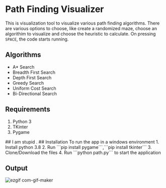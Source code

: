 # Path Finding Visualizer
This is visualization tool to visualize various path finding algorithms. There are various options to choose, like create a randomized maze, choose an algorithim to visualize and choose the heuristic to calculate. On pressing ```SPACE```, the code starts running.

## Algorithms
<ul>
    <li> A* Search </li>
    <li> Breadth First Search</li>
    <li> Depth First Search</li>
    <li> Greedy Search </li>
    <li> Uniform Cost Search </li>
    <li> Bi-Directional Search </li>
</ul>

## Requirements
<ol>
    <li> Python 3 </li>
    <li> TKinter </li>
    <li> Pygame </li>
</ol>
## I am stupid .
## Installation
To run the app in a  windows environment
 1. Install python 3.8
 2. Run ```pip install pygame```,```pip install tkinter```
 3. Clone/Download the files
 4. Run ```python path.py``` to start the application

## Output
![ezgif com-gif-maker](https://user-images.githubusercontent.com/68152189/121096182-4f928880-c80f-11eb-84ce-966796293391.gif)
